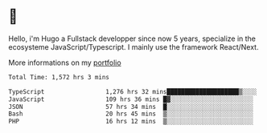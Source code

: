 # 👋 

Hello, i'm Hugo a Fullstack developper since now 5 years, specialize in the ecosysteme JavaScript/Typescript. I mainly use the framework React/Next.

More informations on my [portfolio](https://hcampos.fr)

<!--START_SECTION:waka-->

```txt
Total Time: 1,572 hrs 3 mins

TypeScript                 1,276 hrs 32 mins████████████████████▒░░░░   81.20 %
JavaScript                 109 hrs 36 mins █▓░░░░░░░░░░░░░░░░░░░░░░░   06.97 %
JSON                       57 hrs 34 mins  █░░░░░░░░░░░░░░░░░░░░░░░░   03.66 %
Bash                       20 hrs 45 mins  ▒░░░░░░░░░░░░░░░░░░░░░░░░   01.32 %
PHP                        16 hrs 12 mins  ▒░░░░░░░░░░░░░░░░░░░░░░░░   01.03 %
```

<!--END_SECTION:waka-->
